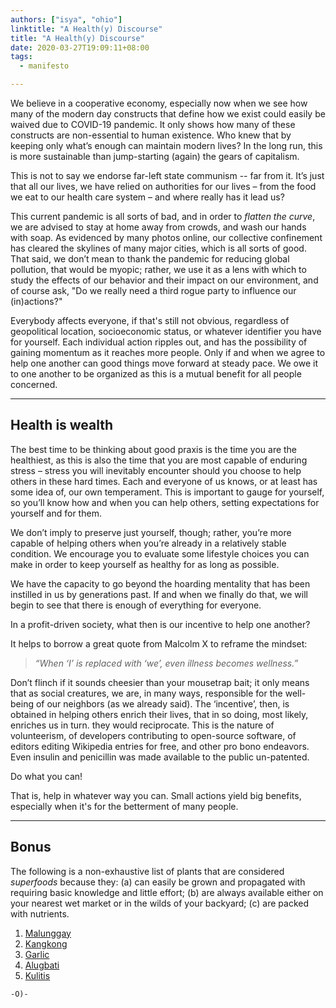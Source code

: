 ```yaml
---
authors: ["isya", "ohio"]
linktitle: "A Health(y) Discourse"
title: "A Health(y) Discourse"
date: 2020-03-27T19:09:11+08:00
tags:
  - manifesto

---
```


We believe in a cooperative economy, especially now when we see how many of the modern day constructs that define how we exist could easily be waived due to COVID-19 pandemic. It only shows how many of these constructs are non-essential to human existence. Who knew that by keeping only what’s enough can maintain modern lives? In the long run, this is more sustainable than jump-starting (again) the gears of capitalism.

This is not to say we endorse far-left state communism -- far from it. It’s just that all our lives, we have relied on authorities for our lives – from the food we eat to our health care system – and where really has it lead us?

This current pandemic is all sorts of bad, and in order to _flatten the curve_, we are advised to stay at home away from crowds, and wash our hands with soap. As evidenced by many photos online, our collective confinement has cleared the skylines of many major cities, which is all sorts of good. That said, we don’t mean to thank the pandemic for reducing global pollution, that would be myopic; rather, we use it as a lens with which to study the effects of our behavior and their impact on our environment, and of course ask, "Do we really need a third rogue party to influence our (in)actions?"


Everybody affects everyone, if that's still not obvious, regardless of geopolitical location, socioeconomic status, or whatever identifier you have for yourself. Each individual action ripples out, and has the possibility of gaining momentum as it reaches more people. Only if and when we agree to help one another can good things move forward at steady pace. We owe it to one another to be organized as this is a mutual benefit for all people concerned.

---

## Health is wealth
The best time to be thinking about good praxis is the time you are the healthiest, as this is also the time that you are most capable of enduring stress – stress you will inevitably encounter should you choose to help others in these hard times. Each and everyone of us knows, or at least has some idea of, our own temperament. This is important to gauge for yourself, so you’ll know how and when you can help others, setting expectations for yourself and for them.

We don’t imply to preserve just yourself, though; rather, you’re more capable of helping others when you’re already in a relatively stable condition. We encourage you to evaluate some lifestyle choices you can make in order to keep yourself as healthy for as long as possible.

We have the capacity to go beyond the hoarding mentality that has been instilled in us by generations past. If and when we finally do that, we will begin to see that there is enough of everything for everyone.

In a profit-driven society, what then is our incentive to help one another?

It helps to borrow a great quote from Malcolm X to reframe the mindset:

> _“When ‘I’ is replaced with ‘we’, even illness becomes wellness.”_

Don’t flinch if it sounds cheesier than your mousetrap bait; it only means that as social creatures, we are, in many ways, responsible for the well-being of our neighbors (as we already said). The ‘incentive’, then, is obtained in helping others enrich their lives, that in so doing, most likely, enriches us in turn. they would reciprocate. This is the nature of volunteerism, of developers contributing to open-source software, of editors editing Wikipedia entries for free, and other pro bono endeavors. Even insulin and penicillin was made available to the public un-patented.

Do what you can!

That is, help in whatever way you can. Small actions yield big benefits, especially when it's for the betterment of many people.

---
## Bonus

The following is a non-exhaustive list of plants that are considered *superfoods* because they: (a) can easily be grown and propagated with requiring basic knowledge and little effort; (b) are always available either on your nearest wet market or in the wilds of your backyard; (c) are packed with nutrients.
1. [Malunggay](https://businessmirror.com.ph/2018/10/04/malunggay-the-countrys-vegetable-icon/)
2. [Kangkong](https://www.youtube.com/watch?v=T3kWuSIFngQ)
3. [Garlic](https://www.getroman.com/health-guide/this-is-how-garlic-can-do-your-body-good/)
4. [Alugbati](https://www.livestrong.com/article/517905-health-benefits-of-alugbati/)
5. [Kulitis](http://bpi.da.gov.ph/bpi/images/Production_guide/pdf/The%20KULITIS%20Plant.pdf)


```-O)-```
